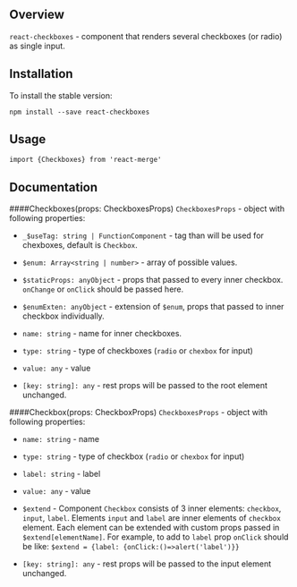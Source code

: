 

<!-- toc -->



<!-- tocstop -->

## Overview
`react-checkboxes` - component that renders several checkboxes (or radio) as single input.

## Installation

To install the stable version:

```
npm install --save react-checkboxes
```

## Usage
```
import {Checkboxes} from 'react-merge'
```

## Documentation

####Checkboxes(props: CheckboxesProps)
`CheckboxesProps` - object with following properties:
  - `_$useTag: string | FunctionComponent` - tag than will be used for chexboxes, default is `Checkbox`.
  - `$enum: Array<string | number>` - array of possible values.
  - `$staticProps: anyObject` - props that passed to every inner checkbox. `onChange` or `onClick` should be passed here.
  - `$enumExten: anyObject` - extension of `$enum`, props that passed to inner checkbox individually.
  - `name: string` - name for inner checkboxes.
  - `type: string` - type of checkboxes (`radio` or `chexbox` for input)
  - `value: any` - value

  - `[key: string]: any` - rest props will be passed to the root element unchanged.

####Checkbox(props: CheckboxProps)
`CheckboxesProps` - object with following properties:
- `name: string` - name
- `type: string` - type of checkbox (`radio` or `chexbox` for input)
- `label: string` - label
- `value: any` - value
- `$extend` - Component `Checkbox` consists of 3 inner elements: `checkbox`, `input`, `label`. 
  Elements `input` and `label` are inner elements of `checkbox` element. Each element can be extended with custom props passed in `$extend[elementName]`. 
  For example, to add to `label` prop `onClick` should be like: `$extend = {label: {onClick:()=>alert('label')}}`

- `[key: string]: any` - rest props will be passed to the input element unchanged.
